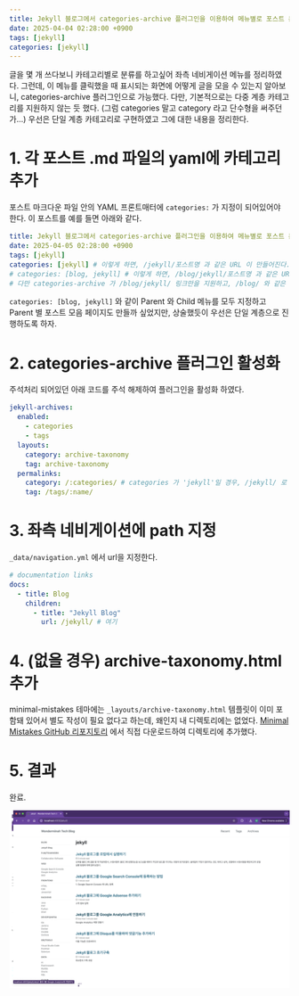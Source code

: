 ```yaml
---
title: Jekyll 블로그에서 categories-archive 플러그인을 이용하여 메뉴별로 포스트 분류하기
date: 2025-04-04 02:28:00 +0900
tags: [jekyll]
categories: [jekyll]
---
```


글을 몇 개 쓰다보니 카테고리별로 분류를 하고싶어 좌측 네비게이션 메뉴를 정리하였다.
그런데, 이 메뉴를 클릭했을 때 표시되는 화면에 어떻게 글을 모을 수 있는지 알아보니, categories-archive 플러그인으로 가능했다.
다만, 기본적으로는 다중 계층 카테고리를 지원하지 않는 듯 했다. (그럼 categories 말고 category 라고 단수형을 써주던가...)
우선은 단일 계층 카테고리로 구현하였고 그에 대한 내용을 정리한다.

# 1. 각 포스트 .md 파일의 yaml에 카테고리 추가

포스트 마크다운 파일 안의 YAML 프론트매터에 `categories:` 가 지정이 되어있어야 한다. 이 포스트를 예를 들면 아래와 같다.

```yaml
title: Jekyll 블로그에서 categories-archive 플러그인을 이용하여 메뉴별로 포스트 분류하기
date: 2025-04-05 02:28:00 +0900
tags: [jekyll]
categories: [jekyll] # 이렇게 하면, /jekyll/포스트명 과 같은 URL 이 만들어진다.
# categories: [blog, jekyll] # 이렇게 하면, /blog/jekyll/포스트명 과 같은 URL 이 만들어진다.
# 다만 categories-archive 가 /blog/jekyll/ 링크만을 지원하고, /blog/ 와 같은 상위 URL을 지원하지 않았다.
```

`categories: [blog, jekyll]` 와 같이 Parent 와 Child 메뉴를 모두 지정하고 Parent 별 포스트 모음 페이지도 만들까 싶었지만, 상술했듯이 우선은 단일 계층으로 진행하도록 하자.

# 2. categories-archive 플러그인 활성화

주석처리 되어있던 아래 코드를 주석 해제하여 플러그인을 활성화 하였다.

```yaml
jekyll-archives:
  enabled:
    - categories
    - tags
  layouts:
    category: archive-taxonomy
    tag: archive-taxonomy
  permalinks:
    category: /:categories/ # categories 가 'jekyll'일 경우, /jekyll/ 로 포스팅이 모이게 된다.
    tag: /tags/:name/
```

# 3. 좌측 네비게이션에 path 지정

`_data/navigation.yml` 에서 url을 지정한다.

```yaml
# documentation links
docs:
  - title: Blog
    children:
      - title: "Jekyll Blog"
        url: /jekyll/ # 여기
```

# 4. (없을 경우) archive-taxonomy.html 추가

minimal-mistakes 테마에는 `_layouts/archive-taxonomy.html` 템플릿이 이미 포함돼 있어서 별도 작성이 필요 없다고 하는데, 왜인지 내 디렉토리에는 없었다. [Minimal Mistakes GitHub 리포지토리](https://github.com/mmistakes/minimal-mistakes/blob/master/_layouts/archive-taxonomy.html) 에서 직접 다운로드하여 디렉토리에 추가했다.

# 5. 결과

완료.

![image-20250405021711934](/assets/img/image-20250405021711934.png)

